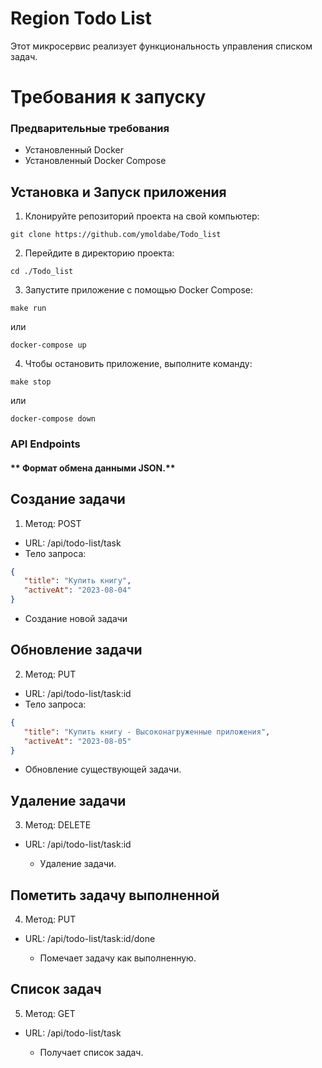 # Region Todo List
Этот микросервис реализует функциональность управления списком задач.

# Требования к запуску
### Предварительные требования
-  Установленный Docker
- Установленный Docker Compose
## Установка и Запуск приложения

1. Клонируйте репозиторий проекта на свой компьютер:
```shell
git clone https://github.com/ymoldabe/Todo_list
```
2. Перейдите в директорию проекта:
```shell
cd ./Todo_list
```
3. Запустите приложение с помощью Docker Compose:
```shell
make run
```
или
```shell
docker-compose up
```
4. Чтобы остановить приложение, выполните команду:
```shell
make stop
```
или
```
docker-compose down
```


### API Endpoints
#### ** Формат обмена данными JSON.**

## Создание задачи

1. Метод: POST
- URL: /api/todo-list/task
- Тело запроса:

```json
{
   "title": "Купить книгу",
   "activeAt": "2023-08-04"
}
```
- Создание новой задачи

## Обновление задачи

2. Метод: PUT
- URL: /api/todo-list/task:id
- Тело запроса:
```json
{
   "title": "Купить книгу - Высоконагруженные приложения",
   "activeAt": "2023-08-05"
}
```
- Обновление существующей задачи.

## Удаление задачи

3. Метод: DELETE
- URL: /api/todo-list/task:id

   - Удаление задачи.


## Пометить задачу выполненной

4. Метод: PUT
- URL: /api/todo-list/task:id/done

  -  Помечает задачу как выполненную.

## Список задач

5. Метод: GET
- URL: /api/todo-list/task

  -  Получает список задач.
